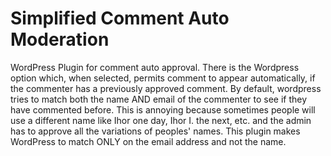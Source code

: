 # Simplified Comment Auto Moderation
WordPress Plugin for comment auto approval.
There is the Wordpress option which, when selected, permits comment to appear automatically, if the commenter has a previously approved comment. By default, wordpress tries to match both the name AND email of the commenter to see if they have commented before. This is annoying because sometimes people will use a different name like Ihor one day, Ihor I. the next, etc. and the admin has to approve all the variations of peoples' names. This plugin makes WordPress to match ONLY on the email address and not the name.